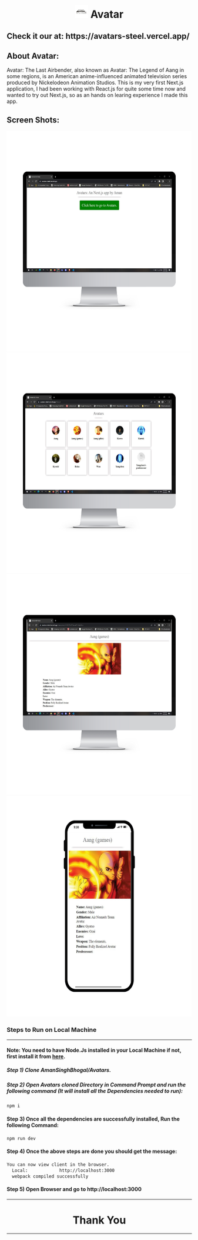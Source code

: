 <div align="center">
  <h1 align="center"><img align="" src="./public/avatars.png" alt="Error 404" height="35"> Avatar</h1>
</div>

<h2>Check it our at: https://avatars-steel.vercel.app/</h2>

## About Avatar:
Avatar: The Last Airbender, also known as Avatar: The Legend of Aang in some regions, is an American anime-influenced animated television series produced by Nickelodeon Animation Studios. This is my very first Next.js application, I had been working with React.js for quite some time now and wanted to try out Next.js, so as an hands on learing experience I made this app.

## Screen Shots:
<div align="center">
  <img src="./public/images/S1.png" height="600"  alt="S1">
  <img src="./public/images/S2.png" height="600"  alt="S2">
  <img src="./public/images/S3.png" height="600"  alt="S3">
  <img src="./public/images/S4.png" height="600"  alt="S4">
</div>

### Steps to Run on Local Machine

***

#### Note: You need to have Node.Js installed in your Local Machine if not, first install it from <a href="https://nodejs.org/en/">here</a>.
##### Step 1) Clone AmanSinghBhogal/Avatars.
##### Step 2) Open Avatars cloned Directory in Command Prompt and run the following command (It will install all the Dependencies needed to run):
```
npm i
```
#### Step 3) Once all the dependencies are successfully installed, Run the following Command:
```
npm run dev
```
#### Step 4) Once the above steps are done you should get the message:
    You can now view client in the browser.
      Local:            http://localhost:3000 
      webpack compiled successfully
#### Step 5) Open Browser and go to http://localhost:3000

***

<h1 align="center">Thank You</h1>

***